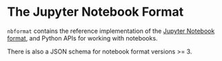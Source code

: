 # The Jupyter Notebook Format

`nbformat` contains the reference implementation of the [Jupyter Notebook format][],
and Python APIs for working with notebooks.

There is also a JSON schema for notebook format versions >= 3.

[Jupyter Notebook format]: https://nbformat.readthedocs.org/en/latest/format_description.html
